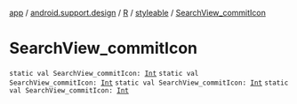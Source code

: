 [app](../../../index.md) / [android.support.design](../../index.md) / [R](../index.md) / [styleable](index.md) / [SearchView_commitIcon](.)

# SearchView_commitIcon

`static val SearchView_commitIcon: `[`Int`](https://kotlinlang.org/api/latest/jvm/stdlib/kotlin/-int/index.html)
`static val SearchView_commitIcon: `[`Int`](https://kotlinlang.org/api/latest/jvm/stdlib/kotlin/-int/index.html)
`static val SearchView_commitIcon: `[`Int`](https://kotlinlang.org/api/latest/jvm/stdlib/kotlin/-int/index.html)
`static val SearchView_commitIcon: `[`Int`](https://kotlinlang.org/api/latest/jvm/stdlib/kotlin/-int/index.html)